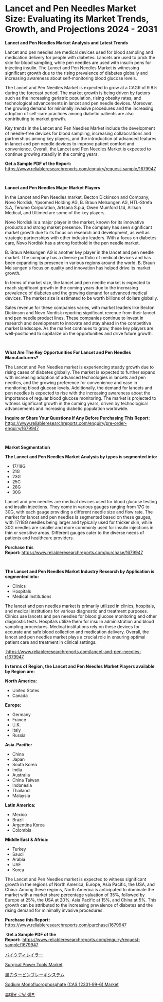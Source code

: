 <p><h1>Lancet and Pen Needles Market Size: Evaluating its Market Trends, Growth, and Projections 2024 - 2031</h1></p><p><strong>Lancet and Pen Needles Market Analysis and Latest Trends</strong></p>
<p><p>Lancet and pen needles are medical devices used for blood sampling and medication delivery for people with diabetes. Lancets are used to prick the skin for blood sampling, while pen needles are used with insulin pens for injecting insulin. The Lancet and Pen Needles Market is witnessing significant growth due to the rising prevalence of diabetes globally and increasing awareness about self-monitoring blood glucose levels.</p><p>The Lancet and Pen Needles Market is expected to grow at a CAGR of 9.8% during the forecast period. The market growth is being driven by factors such as the increasing geriatric population, rising obesity rates, and technological advancements in lancet and pen needle devices. Moreover, the growing demand for minimally invasive procedures and the increasing adoption of self-care practices among diabetic patients are also contributing to market growth.</p><p>Key trends in the Lancet and Pen Needles Market include the development of needle-free devices for blood sampling, increasing collaborations and partnerships among key players, and the introduction of advanced features in lancet and pen needle devices to improve patient comfort and convenience. Overall, the Lancet and Pen Needles Market is expected to continue growing steadily in the coming years.</p></p>
<p><strong>Get a Sample PDF of the Report:&nbsp;</strong> <a href="https://www.reliableresearchreports.com/enquiry/request-sample/1679947">https://www.reliableresearchreports.com/enquiry/request-sample/1679947</a></p>
<p>&nbsp;</p>
<p><strong>Lancet and Pen Needles Major Market Players</strong></p>
<p><p>In the Lancet and Pen Needles market, Becton Dickinson and Company, Novo Nordisk, Ypsomed Holding AG, B. Braun Melsungen AG, HTL-Strefa S.A, Terumo Corporation, Artsana S.p.a, Owen Mumford Ltd, Allison Medical, and Ultimed are some of the key players.</p><p>Novo Nordisk is a major player in the market, known for its innovative products and strong market presence. The company has seen significant market growth due to its focus on research and development, as well as strategic partnerships with other industry leaders. With a focus on diabetes care, Novo Nordisk has a strong foothold in the pen needle market.</p><p>B. Braun Melsungen AG is another key player in the lancet and pen needle market. The company has a diverse portfolio of medical devices and has been expanding its presence in various regions around the world. B. Braun Melsungen's focus on quality and innovation has helped drive its market growth.</p><p>In terms of market size, the lancet and pen needle market is expected to reach significant growth in the coming years due to the increasing prevalence of diabetes and the growing demand for advanced medical devices. The market size is estimated to be worth billions of dollars globally.</p><p>Sales revenue for these companies varies, with market leaders like Becton Dickinson and Novo Nordisk reporting significant revenue from their lancet and pen needle product lines. These companies continue to invest in research and development to innovate and stay ahead in the competitive market landscape. As the market continues to grow, these key players are well-positioned to capitalize on the opportunities and drive future growth.</p></p>
<p>&nbsp;</p>
<p><strong>What Are The Key Opportunities For Lancet and Pen Needles Manufacturers?</strong></p>
<p><p>The Lancet and Pen Needles market is experiencing steady growth due to rising cases of diabetes globally. The market is expected to further expand with increasing adoption of advanced technologies in lancets and pen needles, and the growing preference for convenience and ease in monitoring blood glucose levels. Additionally, the demand for lancets and pen needles is expected to rise with the increasing awareness about the importance of regular blood glucose monitoring. The market is projected to witness significant growth in the coming years, driven by technological advancements and increasing diabetic population worldwide.</p></p>
<p><strong>Inquire or Share Your Questions If Any Before Purchasing This Report:</strong> <a href="https://www.reliableresearchreports.com/enquiry/pre-order-enquiry/1679947">https://www.reliableresearchreports.com/enquiry/pre-order-enquiry/1679947</a></p>
<p>&nbsp;</p>
<p><strong>Market Segmentation</strong></p>
<p><strong>The Lancet and Pen Needles Market Analysis by types is segmented into:</strong></p>
<p><ul><li>17/18G</li><li>21G</li><li>23G</li><li>25G</li><li>28G</li><li>30G</li></ul></p>
<p><p>Lancet and pen needles are medical devices used for blood glucose testing and insulin injections. They come in various gauges ranging from 17G to 30G, with each gauge providing a different needle size and flow rate. The market for lancet and pen needles is segmented based on these gauges, with 17/18G needles being larger and typically used for thicker skin, while 30G needles are smaller and more commonly used for insulin injections in thin or sensitive areas. Different gauges cater to the diverse needs of patients and healthcare providers.</p></p>
<p><strong>Purchase this Report:&nbsp;</strong><a href="https://www.reliableresearchreports.com/purchase/1679947">https://www.reliableresearchreports.com/purchase/1679947</a></p>
<p>&nbsp;</p>
<p><strong>The Lancet and Pen Needles Market Industry Research by Application is segmented into:</strong></p>
<p><ul><li>Clinics</li><li>Hospitals</li><li>Medical Institutions</li></ul></p>
<p><p>The lancet and pen needles market is primarily utilized in clinics, hospitals, and medical institutions for various diagnostic and treatment purposes. Clinics use lancets and pen needles for blood glucose monitoring and other diagnostic tests. Hospitals utilize them for insulin administration and blood sampling procedures. Medical institutions rely on these devices for accurate and safe blood collection and medication delivery. Overall, the lancet and pen needles market plays a crucial role in ensuring optimal patient care and treatment in clinical settings.</p></p>
<p><a href="https://www.reliableresearchreports.com/lancet-and-pen-needles-r1679947">&nbsp;https://www.reliableresearchreports.com/lancet-and-pen-needles-r1679947</a></p>
<p><strong>In terms of Region, the Lancet and Pen Needles Market Players available by Region are:</strong></p>
<p>
    <p> <strong> North America: </strong>
        <ul>
            <li>United States</li>
            <li>Canada</li>
        </ul>
        </p> 
    <p> <strong> Europe: </strong>
        <ul>
            <li>Germany</li>
            <li>France</li>
            <li>U.K.</li>
            <li>Italy</li>
            <li>Russia</li>
        </ul>
        </p> 
    <p> <strong> Asia-Pacific: </strong>
        <ul>
            <li>China</li>
            <li>Japan</li>
            <li>South Korea</li>
            <li>India</li>
            <li>Australia</li>
            <li>China Taiwan</li>
            <li>Indonesia</li>
            <li>Thailand</li>
            <li>Malaysia</li>
        </ul>
        </p> 
    <p> <strong> Latin America: </strong>
        <ul>
            <li>Mexico</li>
            <li>Brazil</li>
            <li>Argentina Korea</li>
            <li>Colombia</li>
        </ul>
        </p> 
    <p> <strong> Middle East & Africa: </strong>
        <ul>
            <li>Turkey</li>
            <li>Saudi</li>
            <li>Arabia</li>
            <li>UAE</li>
            <li>Korea</li>
        </ul>
    </p>
    </p>
<p><p>The Lancet and Pen Needles market is expected to witness significant growth in the regions of North America, Europe, Asia Pacific, the USA, and China. Among these regions, North America is anticipated to dominate the market with a market share percentage valuation of 35%, followed by Europe at 25%, the USA at 20%, Asia Pacific at 15%, and China at 5%. This growth can be attributed to the increasing prevalence of diabetes and the rising demand for minimally invasive procedures.</p></p>
<p><strong>Purchase this Report: </strong><a href="https://www.reliableresearchreports.com/purchase/1679947">https://www.reliableresearchreports.com/purchase/1679947</a></p>
<p>&nbsp;<strong>Get a Sample PDF of the Report:&nbsp;&nbsp;</strong><a href="https://www.reliableresearchreports.com/enquiry/request-sample/1679947">https://www.reliableresearchreports.com/enquiry/request-sample/1679947</a></p>
<p><strong></strong></p>
<p><p><a href="https://github.com/klon646/Market-Research-Report-List-1/blob/main/801422150405.md">バイクディレイラー</a></p><p><a href="https://github.com/Angelnienowdseej3e45z3p8c/Market-Research-Report-List-2/blob/main/surgical-power-tools-market.md">Surgical Power Tools Market</a></p><p><a href="https://github.com/EstaSprer20231/Market-Research-Report-List-1/blob/main/401736650404.md">風力タービンブレーキシステム</a></p><p><a href="https://issuu.com/reportprime-2/docs/sodium-monofluorophosphate-cas-12331-99-6-market-s">Sodium Monofluorophosphate (CAS 12331-99-6) Market</a></p><p><a href="https://medium.com/@dandier2003/%ED%9C%B4%EB%8C%80%EC%9A%A9-%ED%95%98%EC%A4%91-%EB%9E%A8%ED%94%84-%EC%8B%9C%EC%9E%A5%EC%9D%80-%EC%8B%9C%EC%9E%A5-%EC%A0%90%EC%9C%A0%EC%9C%A8-%EC%8B%9C%EC%9E%A5-%EB%8F%99%ED%96%A5-%EB%B0%8F-%EC%8B%9C%EC%9E%A5-%EC%84%B1%EC%9E%A5%EC%97%90-%EA%B4%80%ED%95%9C-%EC%A0%95%EB%B3%B4%EB%A5%BC-%EC%A0%9C%EA%B3%B5%ED%95%A9%EB%8B%88%EB%8B%A4-ffc75efc215f">휴대용 로딩 램프</a></p></p>